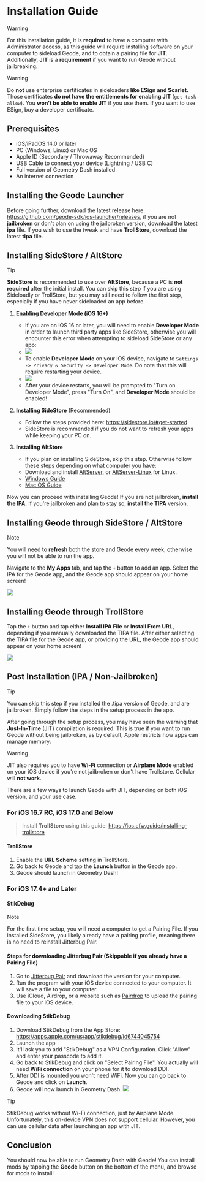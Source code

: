# Installation Guide
> [!WARNING]
> For this installation guide, it is **required** to have a computer with Administrator access, as this guide will require installing software on your computer to sideload Geode, and to obtain a pairing file for **JIT**. Additionally, **JIT** is a **__requirement__** if you want to run Geode without jailbreaking.

> [!WARNING]
> Do **not** use enterprise certificates in sideloaders **like ESign and Scarlet.** Those certificates **do not have the entitlements for enabling JIT** (`get-task-allow`). You **won't be able to enable JIT** if you use them. If you want to use ESign, buy a developer certificate.

## Prerequisites
- iOS/iPadOS 14.0 or later
- PC (Windows, Linux) or Mac OS
- Apple ID (Secondary / Throwaway Recommended)
- USB Cable to connect your device (Lightning / USB C)
- Full version of Geometry Dash installed
- An internet connection

## Installing the Geode Launcher
Before going further, download the latest release here: https://github.com/geode-sdk/ios-launcher/releases, if you are not **jailbroken** or don't plan on using the jailbroken version, download the latest **ipa** file. If you wish to use the tweak and have **TrollStore**, download the latest **tipa** file.

## Installing SideStore / AltStore
> [!TIP]
> **SideStore** is recommended to use over **AltStore**, because a PC is **not required** after the initial install.
> You can skip this step if you are using Sideloadly or TrollStore, but you may still need to follow the first step, especially if you have never sideloaded an app before.

1. **Enabling Developer Mode (iOS 16+)**
	- If you are on iOS 16 or later, you will need to enable **Developer Mode** in order to launch third party apps like SideStore, otherwise you will encounter this error when attempting to sideload SideStore or any app:
	- ![](screenshots/install-1.png)
	- To enable **Developer Mode** on your iOS device, navigate to `Settings -> Privacy & Security -> Developer Mode`. Do note that this will require restarting your device.
	- ![](https://faq.altstore.io/~gitbook/image?url=https%3A%2F%2F2606795771-files.gitbook.io%2F%7E%2Ffiles%2Fv0%2Fb%2Fgitbook-x-prod.appspot.com%2Fo%2Fspaces%252FAfe8qEztjcTjsjjaMBY2%252Fuploads%252FWSvXhUTj8UZyGd1ex652%252FFcejvMRXgAE8k3R.jpg%3Falt%3Dmedia%26token%3D5e380cd0-be4e-406a-914b-8fa0519e1196&width=768&dpr=2&quality=100&sign=8860eb96&sv=2)
	- After your device restarts, you will be prompted to "Turn on Developer Mode", press "Turn On", and **Developer Mode** should be enabled!

2. **Installing SideStore** (Recommended)
	- Follow the steps provided here: https://sidestore.io/#get-started
	- SideStore is recommended if you do not want to refresh your apps while keeping your PC on.

3. **Installing AltStore**
	- If you plan on installing SideStore, skip this step. Otherwise follow these steps depending on what computer you have:
    - Download and install [AltServer](https://altstore.io/), or [AltServer-Linux](https://github.com/NyaMisty/AltServer-Linux) for Linux.
	- [Windows Guide](https://faq.altstore.io/altstore-classic/how-to-install-altstore-windows)
	- [Mac OS Guide](https://faq.altstore.io/altstore-classic/how-to-install-altstore-macos)

Now you can proceed with installing Geode! If you are not jailbroken, **install the IPA**. If you're jailbroken and plan to stay so, **install the TIPA** version.

## Installing Geode through SideStore / AltStore
> [!NOTE]
> You will need to **refresh** both the store and Geode every week, otherwise you will not be able to run the app.

Navigate to the **My Apps** tab, and tap the `+` button to add an app. Select the IPA for the Geode app, and the Geode app should appear on your home screen!

![](screenshots/install-altstore.png)

## Installing Geode through TrollStore
Tap the `+` button and tap either **Install IPA File** or **Install From URL**, depending if you manually downloaded the TIPA file. After either selecting the TIPA file for the Geode app, or providing the URL, the Geode app should appear on your home screen!

![](screenshots/install-trollstore.png)

## Post Installation (IPA / Non-Jailbroken)
> [!TIP]
> You can skip this step if you installed the .tipa version of Geode, and are jailbroken. Simply follow the steps in the setup process in the app.

After going through the setup process, you may have seen the warning that **Just-In-Time** (JIT) compilation is required. This is true if you want to run Geode without being jailbroken, as by default, Apple restricts how apps can manage memory.

> [!WARNING]
> JIT also requires you to have **Wi-Fi** connection or **Airplane Mode** enabled on your iOS device if you're not jailbroken or don't have Trollstore. Cellular will **not work**.

There are a few ways to launch Geode with JIT, depending on both iOS version, and your use case.

### For iOS 16.7 RC, iOS 17.0 and Below
> Install **TrollStore** using this guide: https://ios.cfw.guide/installing-trollstore

#### TrollStore
1. Enable the **URL Scheme** setting in TrollStore.
2. Go back to Geode and tap the **Launch** button in the Geode app.
3. Geode should launch in Geometry Dash!

### For iOS 17.4+ and Later
#### StikDebug
> [!NOTE]
> For the first time setup, you will need a computer to get a Pairing File. If you installed SideStore, you likely already have a pairing profile, meaning there is no need to reinstall Jitterbug Pair.

#### Steps for downloading Jitterbug Pair (Skippable if you already have a Pairing File)
1. Go to [Jitterbug Pair](https://github.com/osy/Jitterbug/releases) and download the version for your computer.
2. Run the program with your iOS device connected to your computer. It will save a file to your computer.
3. Use iCloud, Airdrop, or a website such as [Pairdrop](https://pairdrop.net/) to upload the pairing file to your iOS device.

#### Downloading StikDebug
1. Download StikDebug from the App Store: https://apps.apple.com/us/app/stikdebug/id6744045754
2. Launch the app
3. It'll ask you to add "StikDebug" as a VPN Configuration. Click "Allow" and enter your passcode to add it.
4. Go back to StikDebug and click on "Select Pairing File". You actually will need **WiFi connection** on your phone for it to download DDI.
5. After DDI is mounted you won't need WiFi. Now you can go back to Geode and click on **Launch**.
6. Geode will now launch in Geometry Dash.
![](screenshots/stikdebug.png)
> [!TIP]
> StikDebug works without Wi-Fi connection, just by Airplane Mode. Unfortunately, this on-device VPN does not support cellular. However, you can use cellular data after launching an app with JIT.

## Conclusion
You should now be able to run Geometry Dash with Geode! You can install mods by tapping the **Geode** button on the bottom of the menu, and browse for mods to install!
